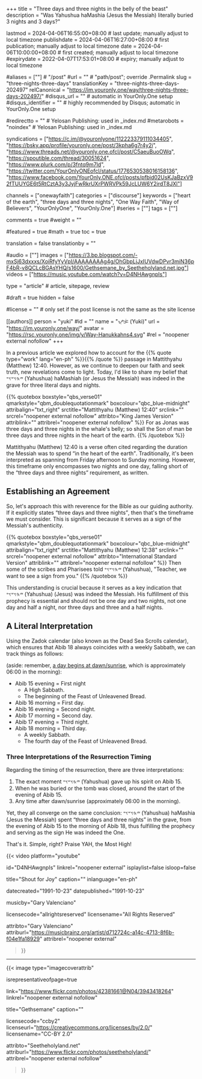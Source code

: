 +++
title = "Three days and three nights in the belly of the beast"
description = "Was Yahushua haMashia (Jesus the Messiah) literally buried 3 nights and 3 days?"

lastmod = 2024-04-06T16:55:00+08:00                 # last update; manually adjust to local timezone
publishdate = 2024-04-06T16:27:00+08:00             # first publication; manually adjust to local timezone
date = 2024-04-06T10:00:00+08:00                    # first created; manually adjust to local timezone
#expirydate = 2022-04-07T17:53:01+08:00              # expiry; manually adjust to local timezone

#aliases = [""]                                        # "/post"
#url = ""                                              # "path/post"; override .Permalink
slug = "three-nights-three-days"
translationKey = "three-nights-three-days-202497"
relCanonical = "https://im.youronly.one/way/three-nights-three-days-202497/"
#disqus_url = ""                                                    # automatic in YourOnly.One setup
#disqus_identifier = ""                                             # highly recommended by Disqus; automatic in YourOnly.One setup

#redirectto = ""                                       # Yelosan Publishing: used in _index.md
#metarobots = "noindex"                                # Yelosan Publishing: used in _index.md

syndications = ["https://c.im/@youronlyone/112223379111034405", "https://bsky.app/profile/youronly.one/post/3kpha6g7r4y2i", "https://www.threads.net/@youronly.one.ofcl/post/C5aeuBuoOWq", "https://spoutible.com/thread/30051624", "https://www.plurk.com/p/3fntq9m7ld", "https://twitter.com/YourOnlyONEofcl/status/1776530538016158136", "https://www.facebook.com/YourOnly.ONE.ofcl/posts/pfbid02UsKJaBzxV92fTUUYGE6t5RtCztA3y3JyjFwRkrUXrPWRVPk59JcLUW6Y2irdT8JXl"]

channels = ["onewayfaith"]
categories = ["discourse"]
keywords = ["heart of the earth", "three days and three nights", "One Way Faith", "Way of Believers", "YourOnlyOne", "YourOnly.One"]
#series = [""]
tags = [""]

comments = true
#weight = ""

#featured = true
#math = true
toc = true

translation = false
translationby = ""

#audio = [""]
images = ["https://3.bp.blogspot.com/-mxSj63dxxxs/XoiRfyYyVpI/AAAAAAAAg4g/OhGbpLjJxIUVdwDPvr3miN36pF4bR-v8QCLcBGAsYHQ/s1600/Gethsemane_by_Seetheholyland.net.jpg"]
videos = ["https://music.youtube.com/watch?v=D4NHAwgnpIs"]

type = "article"                                             # article, sitepage, review

#draft = true
hidden = false

#license = ""                                          # only set if the post license is not the same as the site license

[[authors]]
person = "yuki"
#id = ""
name = "ᜌᜓᜃᜒ (Yuki)"
url = "https://im.youronly.one/way/"
avatar = "https://rsc.youronly.one/img/y/Way-Hanukkahns4.svg"
#rel = "noopener external nofollow"
+++

In a previous article we explored how to account for the {{% quote type="work" lang="en-ph" %}}[](20200404-three-days-three-nights.md "Three days and three nights in the heart of the earth"){{% /quote %}} passage in Mattithyahu (Matthew) 12:40. However, as we continue to deepen our faith and seek truth, new revelations come to light. Today, I'd like to share my belief that <bdi lang="hbo-Hebr" dir="rtl">𐤉𐤄𐤅𐤔𐤅𐤏</bdi> (<bdi lang="hbo-Latn" dir="ltr">Yahushua</bdi>) <bdi lang="hbo-Latn" dir="ltr">haMashiah</bdi> (or Jesus the Messiah) was indeed in the grave for three literal days and nights.

<!--more-->

{{% quotebox boxstyle="qbs_verse01" qmarkstyle="qbm_doublequotationmark" boxcolour="qbc_blue-midnight" attribalign="txt_right" srctitle="Mattithyahu (Matthew) 12:40" srclink="" srcrel="noopener external nofollow" attribto="King James Version" attriblink="" attribrel="noopener external nofollow" %}}
For as Jonas was three days and three nights in the whale's belly; so shall the Son of man be three days and three nights in the heart of the earth.
{{% /quotebox %}}

Mattithyahu (Matthew) 12:40 is a verse often cited regarding the duration the Messiah was to spend <q>in the heart of the earth</q>. Traditionally, it's been interpreted as spanning from Friday afternoon to Sunday morning. However, this timeframe only encompasses two nights and one day, falling short of the <q>three days and three nights</q> requirement, as written.

## Establishing an Agreement

So, let's approach this with reverence for the Bible as our guiding authority. If it explicitly states <q>three days and three nights</q>, then that's the timeframe we must consider. This is significant because it serves as a sign of the Messiah's authenticity.

{{% quotebox boxstyle="qbs_verse01" qmarkstyle="qbm_doublequotationmark" boxcolour="qbc_blue-midnight" attribalign="txt_right" srctitle="Mattithyahu (Matthew) 12:38" srclink="" srcrel="noopener external nofollow" attribto="International Standard Version" attriblink="" attribrel="noopener external nofollow" %}}
Then some of the scribes and Pharisees told <bdi lang="hbo-Hebr" dir="rtl">𐤉𐤄𐤅𐤔𐤅𐤏</bdi> (<bdi lang="hbo-Latn" dir="ltr">Yahushua</bdi>), "Teacher, we want to see a sign from you."
{{% /quotebox %}}

This understanding is crucial because it serves as a key indication that <bdi lang="hbo-Hebr" dir="rtl">𐤉𐤄𐤅𐤔𐤅𐤏</bdi> (<bdi lang="hbo-Latn" dir="ltr">Yahushua</bdi>) (Jesus) was indeed the Messiah. His fulfillment of this prophecy is essential and should not be one day and two nights, not one day and half a night, nor three days and three and a half nights.

## A Literal Interpretation

Using the Zadok calendar (also known as the Dead Sea Scrolls calendar), which ensures that Abib 18 always coincides with a weekly Sabbath, we can track things as follows:

(aside: remember, [a day begins at dawn/sunrise](20180101-when-true-new-year-day.md), which is approximately 06:00 in the morning):

* Abib 15 evening = First night
  * A High Sabbath.
  * The beginning of the Feast of Unleavened Bread.
* Abib 16 morning = First day.
* Abib 16 evening = Second night.
* Abib 17 morning = Second day.
* Abib 17 evening = Third night.
* Abib 18 morning = Third day.
  * A weekly Sabbath.
  * The fourth day of the Feast of Unleavened Bread.

### Three Interpretations of the Resurrection Timing

Regarding the timing of the resurrection, there are three interpretations:

1. The exact moment <bdi lang="hbo-Hebr" dir="rtl">𐤉𐤄𐤅𐤔𐤅𐤏</bdi> (<bdi lang="hbo-Latn" dir="ltr">Yahushua</bdi>) gave up his spirit on Abib 15.
1. When he was buried or the tomb was closed, around the start of the evening of Abib 15.
1. Any time after dawn/sunrise (approximately 06:00 in the morning).

Yet, they all converge on the same conclusion: <bdi lang="hbo-Hebr" dir="rtl">𐤉𐤄𐤅𐤔𐤅𐤏</bdi> (<bdi lang="hbo-Latn" dir="ltr">Yahushua</bdi>) haMashia (Jesus the Messiah) spent <q>three days and three nights</q> in the grave, from the evening of Abib 15 to the morning of Abib 18, thus fulfilling the prophecy and serving as the sign He was indeed the One.

That's it. Simple, right? Praise YAH, the Most High!

{{< video
  platform="youtube"

  id="D4NHAwgnpIs"
  linkrel="noopener external"
  isplaylist=false
  isloop=false

  title="Shout for Joy"
  caption=""
  inlanguage="en-ph"

  datecreated="1991-10-23"
  datepublished="1991-10-23"

  musicby="Gary Valenciano"

  licensecode="allrightsreserved"
  licensename="All Rights Reserved"

  attribto="Gary Valenciano"
  attriburl="https://musicbrainz.org/artist/d712724c-a14c-4713-8f6b-f04e1fa18929"
  attribrel="noopener external"
>}}

---

{{< image
  type="imagecoverattrib"

  isrepresentativeofpage=true

  link="https://www.flickr.com/photos/42381661@N04/3943418264"
  linkrel="noopener external nofollow"

  title="Gethsemane"
  caption=""

  licensecode="ccby2"
  licenseurl="https://creativecommons.org/licenses/by/2.0/"
  licensename="CC-BY 2.0"

  attribto="Seetheholyland.net"
  attriburl="https://www.flickr.com/photos/seetheholyland/"
  attribrel="noopener external nofollow"
>}}
